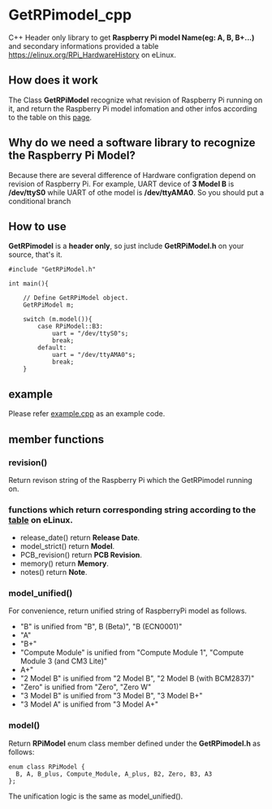 # GetRPimodel_cpp
C++ Header only library to  get **Raspberry Pi model Name(eg: A, B, B+...)** and secondary informations provided a table  https://elinux.org/RPi_HardwareHistory on eLinux.

## How does it work
The Class **GetRPiModel** recognize what revision of Raspberry Pi running on it, and return the Raspberry Pi model infomation and other infos according to the table on this [page](https://elinux.org/RPi_HardwareHistory).

## Why do we need a software library to recognize the Raspberry Pi Model?
Because there are several difference of Hardware configration depend on revision of Raspberry Pi. For example, UART device of **3 Model B** is **/dev/ttyS0** while UART of othe model is **/dev/ttyAMA0**. So you should put a conditional branch

## How to use

**GetRPimodel** is a **header only**, so just include **GetRPiModel.h** on your source, that's it.

```
#include "GetRPiModel.h"

int main(){

	// Define GetRPiModel object.
	GetRPiModel m;
	
	switch (m.model()){
		case RPiModel::B3:
			uart = "/dev/ttyS0"s;
			break;
		default:
			uart = "/dev/ttyAMA0"s;
			break;
	}
```

## example
Please refer [example.cpp](https://github.com/UedaTakeyuki/GetRPimodel_cpp/blob/master/example.cpp) as an example code.

## member functions

### revision()
Return revison string of the Raspberry Pi which the GetRPimodel running on.

### functions which return corresponding string according to the [table](https://elinux.org/RPi_HardwareHistory) on eLinux.
- release_date() return **Release Date**.
- model_strict() return **Model**.
- PCB_revision() return **PCB Revision**.
- memory() return **Memory**.
- notes() return **Note**.

### model_unified()
For convenience, return unified string of RaspberryPi model as follows.
- "B" is unified from "B", B (Beta)", "B (ECN0001)"
- "A"
- "B+"
- "Compute Module" is unified from "Compute Module 1", "Compute Module 3 (and CM3 Lite)"
- A+"
- "2 Model B" is unified from "2 Model B", "2 Model B (with BCM2837)"
- "Zero" is unified from "Zero", "Zero W"
- "3 Model B" is unified from "3 Model B", "3 Model B+"
- "3 Model A" is unified from "3 Model A+"

### model()
Return **RPiModel** enum class member defined under the **GetRPimodel.h** as follows:
```
enum class RPiModel {
  B, A, B_plus, Compute_Module, A_plus, B2, Zero, B3, A3
};
```

The unification logic is the same as model_unified().
